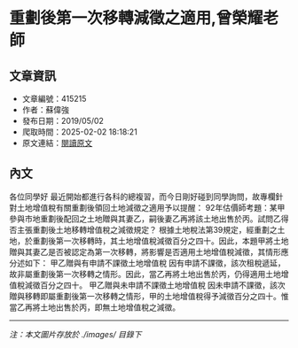 # 重劃後第一次移轉減徵之適用,曾榮耀老師

## 文章資訊
- 文章編號：415215
- 作者：蘇偉強
- 發布日期：2019/05/02
- 爬取時間：2025-02-02 18:18:21
- 原文連結：[閱讀原文](https://real-estate.get.com.tw/Columns/detail.aspx?no=415215)

## 內文
各位同學好
最近開始都進行各科的總複習，而今日剛好碰到同學詢問，故專欄針對土地增值稅有關重劃後領回土地減徵之適用予以提醒：
92年估價師考題：某甲參與市地重劃後配回之土地贈與其妻乙，嗣後妻乙再將該土地出售於丙。試問乙得否主張重劃後土地移轉增值稅之減徵規定？
根據土地稅法第39規定，經重劃之土地，於重劃後第一次移轉時，其土地增值稅減徵百分之四十。因此，本題甲將土地贈與其妻乙是否被認定為第一次移轉，將影響是否適用土地增值稅減徵，其情形應分述如下：
甲乙贈與有申請不課徵土地增值稅
因有申請不課徵，該次租稅遞延，故非屬重劃後第一次移轉之情形。因此，當乙再將土地出售於丙，仍得適用土地增值稅減徵百分之四十。
甲乙贈與未申請不課徵土地增值稅
因未申請不課徵，該次贈與移轉即屬重劃後第一次移轉之情形，甲的土地增值稅得予減徵百分之四十。惟當乙再將土地出售於丙，即無土地增值稅之減徵。

---
*注：本文圖片存放於 ./images/ 目錄下*
